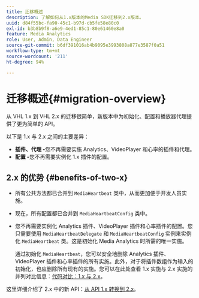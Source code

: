 ```yaml
---
title: 迁移概述
description: 了解如何从1.x版本的Media SDK迁移到2.x版本。
uuid: d84f55bc-fa90-45c1-b97d-cb5fe58e80c0
exl-id: b3b8b9f8-a6e9-4ed1-85c1-80e61460e8a0
feature: Media Analytics
role: User, Admin, Data Engineer
source-git-commit: b6df391016ab4b9095e3993808a877e3587f0a51
workflow-type: tm+mt
source-wordcount: '211'
ht-degree: 94%

---
```


# 迁移概述{#migration-overview}

从 VHL 1.x 到 VHL 2.x 的迁移很简单，新版本中为初始化、配置和播放器代理提供了更为简单的 API。

以下是 1.x 与 2.x 之间的主要差异：

* **插件、代理 -**&#x200B;您不再需要实施 Analytics、VideoPlayer 和心率的插件和代理。
* **配置 -**&#x200B;您不再需要实例化 1.x 插件的配置。

## 2.x 的优势 {#benefits-of-two-x}

* 所有公共方法都已合并到 `MediaHeartbeat` 类中，从而更加便于开发人员实施。
* 现在，所有配置都已合并到 `MediaHeartbeatConfig` 类中。
* 您不再需要实例化 Analytics 插件、VideoPlayer 插件和心率插件的配置。您只需要使用 `MediaHeartbeatDelegate` 和 `MediaHeartbeatConfig` 实例来实例化 `MediaHeartbeat` 类。这是初始化 Media Analytics 时所需的唯一实施。

   通过初始化 `MediaHeartbeat`，您可以安全地删除 Analytics 插件、VideoPlayer 插件和心率插件的所有实施。此外，对于将插件数组作为输入的 初始化，也应删除所有现有的实施。您可以在此处查看 1.x 实施与 2.x 实施的并列对比信息：[代码对比：1.x 与 2.x](./code-comparison-1x-2x.md)。

这里详细介绍了 2.x 中的新 API：[从 API 1.x 转换到 2.x](./1x-2x-api-change.md)。

